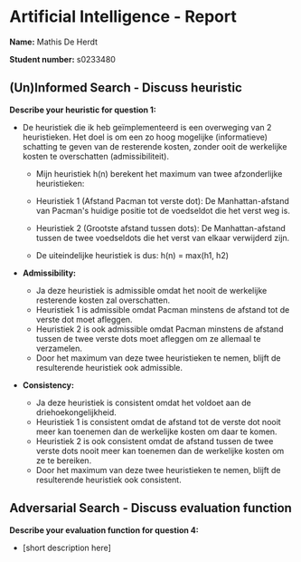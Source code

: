 # Artificial Intelligence - Report

**Name:** Mathis De Herdt

**Student number:** s0233480



## (Un)Informed Search - Discuss heuristic

**Describe your heuristic for question 1:**

- De heuristiek die ik heb geïmplementeerd is een overweging van 2 heuristieken. Het doel is om een zo hoog mogelijke (informatieve) schatting te geven van de resterende kosten, zonder ooit de werkelijke kosten te overschatten (admissibiliteit).

  - Mijn heuristiek h(n) berekent het maximum van twee afzonderlijke heuristieken:

  - Heuristiek 1 (Afstand Pacman tot verste dot): De Manhattan-afstand van Pacman's huidige positie tot de voedseldot die het verst weg is.

  - Heuristiek 2 (Grootste afstand tussen dots): De Manhattan-afstand tussen de twee voedseldots die het verst van elkaar verwijderd zijn.

  - De uiteindelijke heuristiek is dus: h(n) = max(h1, h2)

- **Admissibility:**
  - Ja deze heuristiek is admissible omdat het nooit de werkelijke resterende kosten zal overschatten.
  - Heuristiek 1 is admissible omdat Pacman minstens de afstand tot de verste dot moet afleggen.
  - Heuristiek 2 is ook admissible omdat Pacman minstens de afstand tussen de twee verste dots moet afleggen om ze allemaal te verzamelen.
  - Door het maximum van deze twee heuristieken te nemen, blijft de resulterende heuristiek ook admissible.
- **Consistency:**
  - Ja deze heuristiek is consistent omdat het voldoet aan de driehoekongelijkheid.
  - Heuristiek 1 is consistent omdat de afstand tot de verste dot nooit meer kan toenemen dan de werkelijke kosten om daar te komen.
  - Heuristiek 2 is ook consistent omdat de afstand tussen de twee verste dots nooit meer kan toenemen dan de werkelijke kosten om ze te bereiken.
  - Door het maximum van deze twee heuristieken te nemen, blijft de resulterende heuristiek ook consistent.

## Adversarial Search - Discuss evaluation function

**Describe your evaluation function for question 4:**
- [short description here]